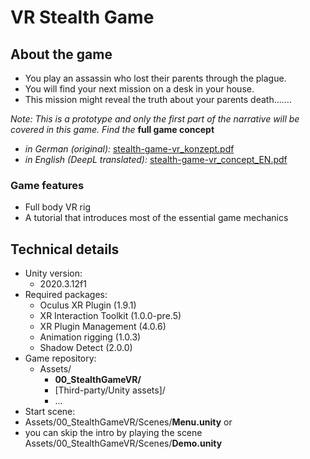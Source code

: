 # VR Stealth Game
## About the game
- You play an assassin who lost their parents through the plague.
- You will find your next mission on a desk in your house.
- This mission might reveal the truth about your parents death.......

*Note: This is a prototype and only the first part of the narrative will be covered in this game. Find the* **full game concept**
- *in German (original):* <a title="Game Concept in German" target="_blank" href="https://www.juliancatnip.de/documents/stealth-game-vr/stealth-game-vr_konzept.pdf">stealth-game-vr_konzept.pdf</a>
- *in English (DeepL translated):* <a title="Game Concept in English" target="_blank" href="https://www.juliancatnip.de/documents/stealth-game-vr/stealth-game-vr_concept_EN.pdf">stealth-game-vr_concept_EN.pdf</a>

### Game features
- Full body VR rig
- A tutorial that introduces most of the essential game mechanics

## Technical details
- Unity version:
  - 2020.3.12f1
- Required packages:
  - Oculus XR Plugin (1.9.1)
  - XR Interaction Toolkit (1.0.0-pre.5)
  - XR Plugin Management (4.0.6)
  - Animation rigging (1.0.3)
  - Shadow Detect (2.0.0)
- Game repository:
  - Assets/
    - **00_StealthGameVR/**
    - [Third-party/Unity assets]/
    - ...
 - Start scene:
  - Assets/00_StealthGameVR/Scenes/**Menu.unity** or
  - you can skip the intro by playing the scene Assets/00_StealthGameVR/Scenes/**Demo.unity**

